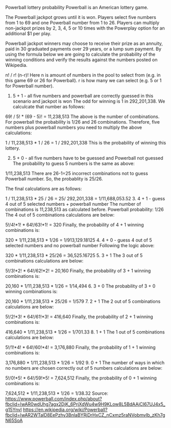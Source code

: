 
Powerball lottery probability
Powerball is an American lottery game.

The Powerball jackpot grows until it is won. Players select five numbers from 1 to 69 and one Powerball number from 1 to 26. Players can multiply non-jackpot prizes by 2, 3, 4, 5 or 10 times with the Powerplay option for an additional $1 per play.

Powerball jackpot winners may choose to receive their prize as an annuity, paid in 30 graduated payments over 29 years, or a lump sum payment. By using the formula below we are going to calculate the probability of the winning conditions and verify the results against the numbers posted on Wikipedia.

n! / r! (n-r)!
Here n is amount of numbers in the pool to select from (e.g. in this game 69 or 26 for Powerball). r is how many we can select (e.g. 5 or 1 for Powerball number).

1. 5 + 1 - all five numbers and powerball are correctly guessed in this scenario and jackpot is won
The odd for winning is 1 in 292,201,338. We calculcate that number as follows:

69! / 5! * (69 - 5)! = 11,238,513
The above is the number of combinations. For powerball the probability is 1/26 and 26 combinations.
Therefore, five numbers plus powerball numbers you need to multiply the above calculations:

1 / 11,238,513 * 1 / 26 = 1 / 292,201,338
This is the probability of winning this lottery.

2. 5 + 0 - all five numbers have to be guessed and Powerball not guessed
The probability to guess 5 numbers is the same as above:

1/11,238,513
There are 26-1=25 incorrect combinations not to guess Powerball number. So, the probablity is 25/26.

The final calculations are as follows:

1 / 11,238,513 * 25 / 26 = 25/ 292,201,338 = 1/11,688,053.52
3. 4 + 1 - guess 4 out of 5 selected numbers + powerball number
The number of combinations is 11,238,513 as calculated before. Powerball probability: 1/26 The 4 out of 5 combinations calculations are below:

5!/4!*1! * 64!/63!*1! = 320
Finally, the probability of 4 + 1 winning combinations is:

320 * 1/11,238,513 * 1/26 = 1/913,129.18125
4. 4 + 0 - guess 4 out of 5 selected numbers and no powerball number
Following the logic above:

320 * 1/11,238,513 * 25/26 = 36,525.16725
5. 3 + 1
The 3 out of 5 combinations calculations are below:

5!/3!*2! * 64!/62!*2! = 20,160
Finally, the probability of 3 + 1 winning combinations is:

20,160 * 1/11,238,513 * 1/26 = 1/14,494
6. 3 + 0
The probability of 3 + 0 winning combinations is:

20,160 * 1/11,238,513 * 25/26 = 1/579
7. 2 + 1
The 2 out of 5 combinations calculations are below:

5!/2!*3! * 64!/61!*3! = 416,640
Finally, the probability of 2 + 1 winning combinations is:

416,640 * 1/11,238,513 * 1/26 = 1/701.33
8. 1 + 1
The 1 out of 5 combinations calculations are below:

5!/1!*4! * 64!/60!*4! = 3,176,880
Finally, the probability of 1 + 1 winning combinations is:

3,176,880 * 1/11,238,513 * 1/26 = 1/92
9. 0 + 1
The number of ways in which no numbers are chosen correctly out of 5 numbers calculations are below:

5!/0!*5! * 64!/59!*5! = 7,624,512
Finally, the probability of 0 + 1 winning combinations is:

7,624,512 * 1/11,238,513 * 1/26 = 1/38.32
Source:
https://www.powerball.com/index.php/about?fbclid=IwAR0wdUhg7agx2DjK_6PrjXdWu4w9H9KLow8L5BdAAjCI67UJ4x5_g15YnvI https://en.wikipedia.org/wiki/Powerball?fbclid=IwAR2WTalD8EePzhy3BnlaBYRjDrHxCZ_nCxmz5raNVobmvIb_zKh7gN65SoA
